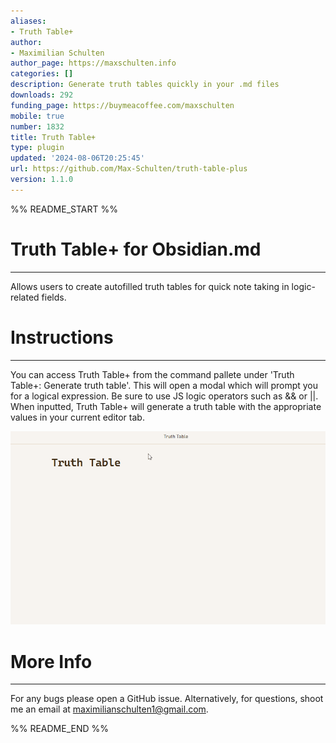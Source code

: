```yaml
---
aliases:
- Truth Table+
author:
- Maximilian Schulten
author_page: https://maxschulten.info
categories: []
description: Generate truth tables quickly in your .md files
downloads: 292
funding_page: https://buymeacoffee.com/maxschulten
mobile: true
number: 1832
title: Truth Table+
type: plugin
updated: '2024-08-06T20:25:45'
url: https://github.com/Max-Schulten/truth-table-plus
version: 1.1.0
---
```


%% README_START %%

# Truth Table+ for Obsidian.md
---
Allows users to create autofilled truth tables for quick note taking in logic-related fields.

# Instructions 
---
You can access Truth Table+ from the command pallete under 'Truth Table+: Generate truth table'. This will open a modal which will prompt you for a logical expression. Be sure to use JS logic operators such as && or ||. When inputted, Truth Table+ will generate a truth table with the appropriate values in your current editor tab. 

![Example Gif](https://raw.githubusercontent.com/Max-Schulten/truth-table-plus/HEAD/example.gif)

# More Info
--- 
For any bugs please open a GitHub issue. Alternatively, for questions, shoot me an email at [maximilianschulten1\@gmail.com](mailto:maximilianschulten1@gmail.com).


%% README_END %%